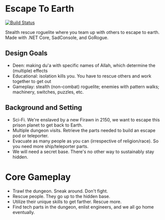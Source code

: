 # Escape To Earth

[![Build Status](https://travis-ci.org/nightblade9/escape-to-earth.svg?branch=master)](https://travis-ci.org/nightblade9/escape-to-earth)

Stealth rescue roguelite where you team up with others to escape to earth. Made with .NET Core, SadConsole, and GoRogue.

## Design Goals
- Deen: making du'a with specific names of Allah, which determine the (multiple) effects
- Educational: isolation kills you. You have to rescue others and work together to get out
- Gameplay: stealth (non-combat) roguelite; enemies with pattern walks; machinery, switches, puzzles, etc.

## Background and Setting
- Sci-Fi. We're enslaved by a new Firawn in 2150, we want to escape this prison planet to get back to Earth.
- Multiple dungeon visits. Retrieve the parts needed to build an escape pod or teleporter.
- Evacuate as many people as you can (irrespective of religion/race). So you need more ship/teleporter parts.
- We will need a secret base. There's no other way to sustainably stay hidden.

# Core Gameplay
- Trawl the dungeon. Sneak around. Don't fight.
- Rescue people. They go up to the hidden base.
- Utilize their unique skills to get farther. Rescue more.
- Find tech parts in the dungeon, enlist engineers, and we all go home eventually.

